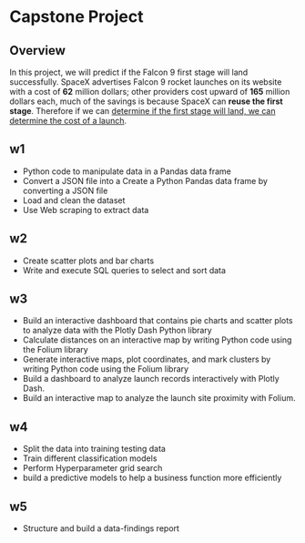 # Capstone Project
## Overview
In this project, we will predict if the Falcon 9 first stage will land successfully. SpaceX advertises Falcon 9 rocket launches on its website with a cost of **62** million dollars; other providers cost upward of **165** million dollars each, much of the savings is because SpaceX can **reuse the first stage**. Therefore if we can <u>determine if the first stage will land, we can determine the cost of a launch</u>.
## w1
* Python code to manipulate data in a Pandas data frame
* Convert a JSON file into a Create a Python Pandas data frame by converting a JSON file
* Load and clean the dataset
* Use Web scraping to extract data
## w2
* Create scatter plots and bar charts
* Write and execute SQL queries to select and sort data
## w3
* Build an interactive dashboard that contains pie charts and scatter plots to analyze data with the Plotly Dash Python library
* Calculate distances on an interactive map by writing Python code using the Folium library
* Generate interactive maps, plot coordinates, and mark clusters by writing Python code using the Folium library
* Build a dashboard to analyze launch records interactively with Plotly Dash.
* Build an interactive map to analyze the launch site proximity with Folium.
## w4
* Split the data into training testing data
* Train different classification models
* Perform Hyperparameter grid search
* build a predictive models to help a business function more efficiently
## w5
* Structure and build a data-findings report
